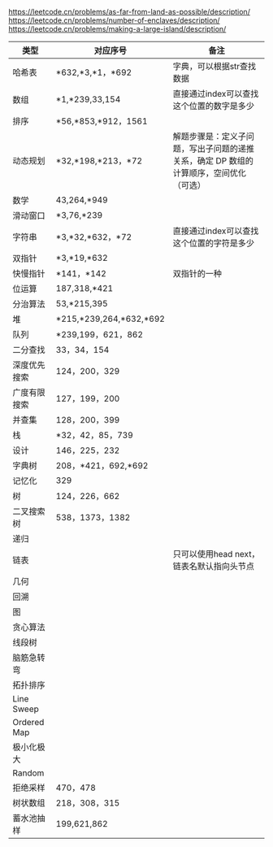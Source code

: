 https://leetcode.cn/problems/as-far-from-land-as-possible/description/
https://leetcode.cn/problems/number-of-enclaves/description/
https://leetcode.cn/problems/making-a-large-island/description/

| 类型 | 对应序号 | 备注 |
| --- | --- | --- |
| 哈希表 | *632,*3,*1，*692 | 字典，可以根据str查找数据 |
| 数组 | *1,*239,33,154 | 直接通过index可以查找这个位置的数字是多少 |
| 排序 | *56,*853,*912，1561 |  |
| 动态规划 | *32,*198,*213，*72 | 解题步骤是：定义子问题，写出子问题的递推关系，确定 DP 数组的计算顺序，空间优化（可选） |
| 数学 | 43,264,*949 |  |
| 滑动窗口 | *3,76,*239 |  |
| 字符串 | *3,*32,*632，*72 | 直接通过index可以查找这个位置的字符是多少 |
| 双指针 | *3,*19,*632 |  |
| 快慢指针 | *141，*142 | 双指针的一种 |
| 位运算 | 187,318,*421 |  |
| 分治算法 | 53,*215,395 |  |
| 堆 | *215,*239,264,*632,*692 |  |
| 队列 | *239,199，621，862 |  |
| 二分查找 | 33，34，154 |  |
| 深度优先搜索 | 124，200，329 |  |
| 广度有限搜索 | 127，199，200 |  |
| 并查集 | 128，200，399 |  |
| 栈 | *32，42，85，739 |  |
| 设计 | 146，225，232 |  |
| 字典树 | 208，*421，692,*692 |  |
| 记忆化 | 329 |  |
| 树 | 124，226，662 |  |
| 二叉搜索树 | 538，1373，1382 |  |
| 递归 |  |  |
| 链表 |  | 只可以使用head next，链表名默认指向头节点 |
| 几何 |  |  |
| 回溯 |  |  |
| 图 |  |  |
| 贪心算法 |  |  |
| 线段树 |  |  |
| 脑筋急转弯 |  |  |
| 拓扑排序 |  |  |
| Line Sweep |  |  |
| Ordered Map |  |  |
| 极小化极大 |  |  |
| Random |  |  |
| 拒绝采样 | 470，478 |  |
| 树状数组 | 218，308，315 |  |
| 蓄水池抽样 | 199,621,862 |  |